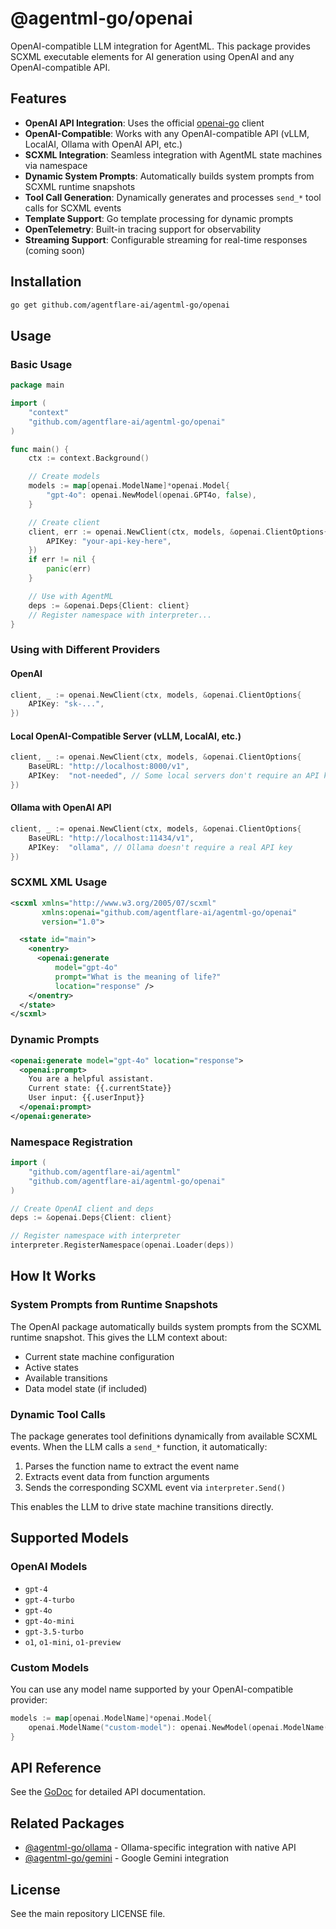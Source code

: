 # @agentml-go/openai

OpenAI-compatible LLM integration for AgentML. This package provides SCXML executable elements for AI generation using OpenAI and any OpenAI-compatible API.

## Features

- **OpenAI API Integration**: Uses the official [openai-go](https://github.com/openai/openai-go) client
- **OpenAI-Compatible**: Works with any OpenAI-compatible API (vLLM, LocalAI, Ollama with OpenAI API, etc.)
- **SCXML Integration**: Seamless integration with AgentML state machines via namespace
- **Dynamic System Prompts**: Automatically builds system prompts from SCXML runtime snapshots
- **Tool Call Generation**: Dynamically generates and processes `send_*` tool calls for SCXML events
- **Template Support**: Go template processing for dynamic prompts
- **OpenTelemetry**: Built-in tracing support for observability
- **Streaming Support**: Configurable streaming for real-time responses (coming soon)

## Installation

```bash
go get github.com/agentflare-ai/agentml-go/openai
```

## Usage

### Basic Usage

```go
package main

import (
    "context"
    "github.com/agentflare-ai/agentml-go/openai"
)

func main() {
    ctx := context.Background()

    // Create models
    models := map[openai.ModelName]*openai.Model{
        "gpt-4o": openai.NewModel(openai.GPT4o, false),
    }

    // Create client
    client, err := openai.NewClient(ctx, models, &openai.ClientOptions{
        APIKey: "your-api-key-here",
    })
    if err != nil {
        panic(err)
    }

    // Use with AgentML
    deps := &openai.Deps{Client: client}
    // Register namespace with interpreter...
}
```

### Using with Different Providers

#### OpenAI
```go
client, _ := openai.NewClient(ctx, models, &openai.ClientOptions{
    APIKey: "sk-...",
})
```

#### Local OpenAI-Compatible Server (vLLM, LocalAI, etc.)
```go
client, _ := openai.NewClient(ctx, models, &openai.ClientOptions{
    BaseURL: "http://localhost:8000/v1",
    APIKey:  "not-needed", // Some local servers don't require an API key
})
```

#### Ollama with OpenAI API
```go
client, _ := openai.NewClient(ctx, models, &openai.ClientOptions{
    BaseURL: "http://localhost:11434/v1",
    APIKey:  "ollama", // Ollama doesn't require a real API key
})
```

### SCXML XML Usage

```xml
<scxml xmlns="http://www.w3.org/2005/07/scxml"
       xmlns:openai="github.com/agentflare-ai/agentml-go/openai"
       version="1.0">

  <state id="main">
    <onentry>
      <openai:generate
          model="gpt-4o"
          prompt="What is the meaning of life?"
          location="response" />
    </onentry>
  </state>
</scxml>
```

### Dynamic Prompts

```xml
<openai:generate model="gpt-4o" location="response">
  <openai:prompt>
    You are a helpful assistant.
    Current state: {{.currentState}}
    User input: {{.userInput}}
  </openai:prompt>
</openai:generate>
```

### Namespace Registration

```go
import (
    "github.com/agentflare-ai/agentml"
    "github.com/agentflare-ai/agentml-go/openai"
)

// Create OpenAI client and deps
deps := &openai.Deps{Client: client}

// Register namespace with interpreter
interpreter.RegisterNamespace(openai.Loader(deps))
```

## How It Works

### System Prompts from Runtime Snapshots

The OpenAI package automatically builds system prompts from the SCXML runtime snapshot. This gives the LLM context about:
- Current state machine configuration
- Active states
- Available transitions
- Data model state (if included)

### Dynamic Tool Calls

The package generates tool definitions dynamically from available SCXML events. When the LLM calls a `send_*` function, it automatically:
1. Parses the function name to extract the event name
2. Extracts event data from function arguments
3. Sends the corresponding SCXML event via `interpreter.Send()`

This enables the LLM to drive state machine transitions directly.

## Supported Models

### OpenAI Models
- `gpt-4`
- `gpt-4-turbo`
- `gpt-4o`
- `gpt-4o-mini`
- `gpt-3.5-turbo`
- `o1`, `o1-mini`, `o1-preview`

### Custom Models
You can use any model name supported by your OpenAI-compatible provider:

```go
models := map[openai.ModelName]*openai.Model{
    openai.ModelName("custom-model"): openai.NewModel(openai.ModelName("custom-model"), false),
}
```

## API Reference

See the [GoDoc](https://pkg.go.dev/github.com/agentflare-ai/agentml-go/openai) for detailed API documentation.

## Related Packages

- [@agentml-go/ollama](../ollama) - Ollama-specific integration with native API
- [@agentml-go/gemini](../gemini) - Google Gemini integration

## License

See the main repository LICENSE file.
